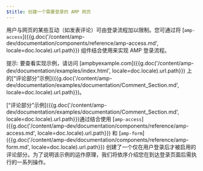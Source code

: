 ```yaml
---
$title: 创建一个需要登录的 AMP 网页
---
```

用户与网页的某些互动（如发表评论）可由登录流程加以限制。您可通过将 [`amp-access`]({{g.doc('/content/amp-dev/documentation/components/reference/amp-access.md', locale=doc.locale).url.path}}) 组件结合使用来实现 AMP 登录流程。

提示: 要查看实现示例，请访问 [ampbyexample.com]({{g.doc('/content/amp-dev/documentation/examples/index.html', locale=doc.locale).url.path}}) 上的[“评论部分”示例]({{g.doc('/content/amp-dev/documentation/examples/documentation/Comment_Section.md', locale=doc.locale).url.path}})。

[“评论部分”示例]({{g.doc('/content/amp-dev/documentation/examples/documentation/Comment_Section.md', locale=doc.locale).url.path}})通过结合使用 [`amp-access`]({{g.doc('/content/amp-dev/documentation/components/reference/amp-access.md', locale=doc.locale).url.path}}) 和 [`amp-form`]({{g.doc('/content/amp-dev/documentation/components/reference/amp-form.md', locale=doc.locale).url.path}}) 创建了一个仅在用户登录后才被启用的评论部分。为了说明该示例的运作原理，我们将依序介绍您在到达登录页面后需执行的一系列操作。
